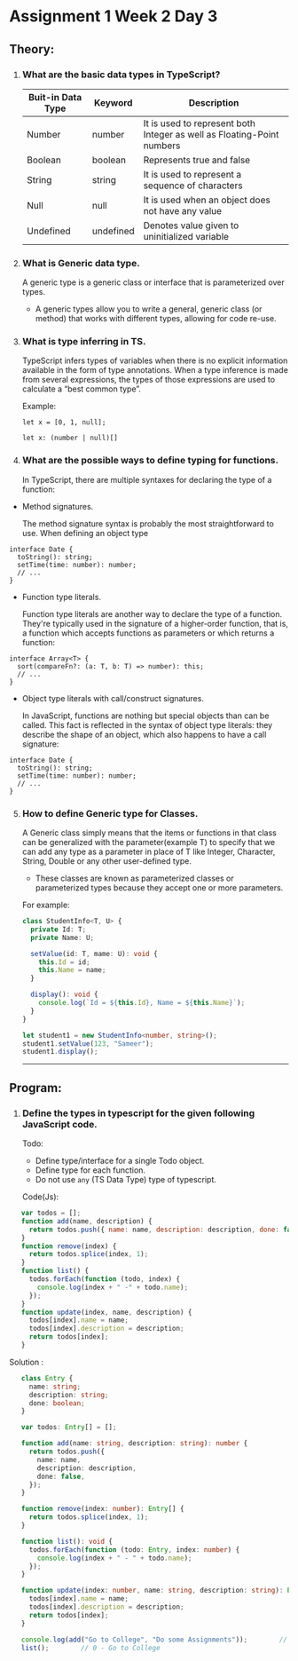 # Assignment 1 Week 2 Day 3

## Theory:

1. ### What are the basic data types in TypeScript?
      
   | Buit-in Data Type | Keyword     |      Description             |
   | ----------------- | ----------- | -----------------------------|
   | Number            | number      | It is used to represent both Integer as well as Floating-Point numbers|
   | Boolean           | boolean     | Represents true and false    |
   | String            |  string     | It is used to represent a sequence of characters  |
   | Null              |  null       | It is used when an object does not have any value |
   | Undefined         | undefined   | Denotes value given to uninitialized variable     |
   
   
2. ### What is Generic data type.

     A generic type is a generic class or interface that is parameterized over types.
   - A generic types allow you to write a general, generic class (or method) that works with different types, allowing for code re-use.
   
3. ### What is type inferring in TS. 

     TypeScript infers types of variables when there is no explicit information available in the form of type annotations.
     When a type inference is made from several expressions, the types of those expressions are used to calculate a “best common type”.
     
     Example:
     
   ```
   let x = [0, 1, null];
   
   let x: (number | null)[]
   ```
   
   
4. ###  What are the possible ways to define typing for functions.

      In TypeScript, there are multiple syntaxes for declaring the type of a function:
      
  - Method signatures.
     
      The method signature syntax is probably the most straightforward to use. When defining an object type
```
interface Date {
  toString(): string;
  setTime(time: number): number;
  // ...
}
```

   - Function type literals.
        
       Function type literals are another way to declare the type of a function. They're typically used in the signature of a higher-order function, that is, a function which accepts functions as parameters or which returns a function:
          
```
interface Array<T> {
  sort(compareFn?: (a: T, b: T) => number): this;
  // ...
}
```          
          
  - Object type literals with call/construct signatures.
    
       In JavaScript, functions are nothing but special objects than can be called. This fact is reflected in the syntax of object type literals: they describe the shape of an object, which also happens to have a call signature:
  
```
interface Date {
  toString(): string;
  setTime(time: number): number;
  // ...
}
``` 


5. ###  How to define Generic type for Classes.
        
     A Generic class simply means that the items or functions in that class can be generalized with the parameter(example T) to specify that we can add any type as a parameter in place of T like Integer, Character, String, Double or any other user-defined type.
     - These classes are known as parameterized classes or parameterized types because they accept one or more parameters.
    
     For example:

   ```ts
   class StudentInfo<T, U> {
     private Id: T;
     private Name: U;

     setValue(id: T, mame: U): void {
       this.Id = id;
       this.Name = name;
     }

     display(): void {
       console.log(`Id = ${this.Id}, Name = ${this.Name}`);
     }
   }

   let student1 = new StudentInfo<number, string>();
   student1.setValue(123, "Sameer");
   student1.display();
   ```

     
    <hr>

## Program:

1. ### Define the types in typescript for the given following JavaScript code.

   Todo:

   - Define type/interface for a single Todo object.
   - Define type for each function.
   - Do not use `any` (TS Data Type) type of typescript.

   Code(Js):

```js
   var todos = [];
   function add(name, description) {
     return todos.push({ name: name, description: description, done: false });
   }
   function remove(index) {
     return todos.splice(index, 1);
   }
   function list() {
     todos.forEach(function (todo, index) {
       console.log(index + " -" + todo.name);
     });
   }
   function update(index, name, description) {
     todos[index].name = name;
     todos[index].description = description;
     return todos[index];
   }
   ```
   Solution :
   
```ts
   class Entry {
     name: string;
     description: string;
     done: boolean;
   }

   var todos: Entry[] = [];

   function add(name: string, description: string): number {
     return todos.push({
       name: name,
       description: description,
       done: false,
     });
   }

   function remove(index: number): Entry[] {
     return todos.splice(index, 1);
   }

   function list(): void {
     todos.forEach(function (todo: Entry, index: number) {
       console.log(index + " - " + todo.name);
     });
   }

   function update(index: number, name: string, description: string): Entry {
     todos[index].name = name;
     todos[index].description = description;
     return todos[index];
   }

   console.log(add("Go to College", "Do some Assignments"));        // 1
   list();        // 0 - Go to College
```
